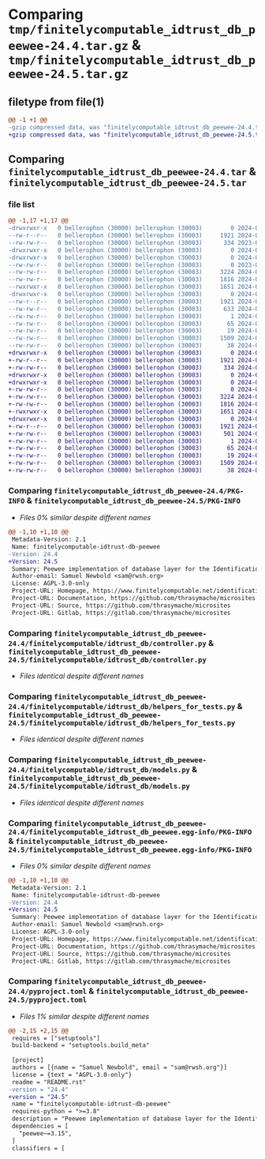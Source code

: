 # Comparing `tmp/finitelycomputable_idtrust_db_peewee-24.4.tar.gz` & `tmp/finitelycomputable_idtrust_db_peewee-24.5.tar.gz`

## filetype from file(1)

```diff
@@ -1 +1 @@
-gzip compressed data, was "finitelycomputable_idtrust_db_peewee-24.4.tar", last modified: Tue Apr 30 04:47:35 2024, max compression
+gzip compressed data, was "finitelycomputable_idtrust_db_peewee-24.5.tar", last modified: Sat Jun  1 03:11:39 2024, max compression
```

## Comparing `finitelycomputable_idtrust_db_peewee-24.4.tar` & `finitelycomputable_idtrust_db_peewee-24.5.tar`

### file list

```diff
@@ -1,17 +1,17 @@
-drwxrwxr-x   0 bellerophon (30000) bellerophon (30003)        0 2024-04-30 04:47:35.819930 finitelycomputable_idtrust_db_peewee-24.4/
--rw-r--r--   0 bellerophon (30000) bellerophon (30003)     1921 2024-04-30 04:47:35.819930 finitelycomputable_idtrust_db_peewee-24.4/PKG-INFO
--rw-rw-r--   0 bellerophon (30000) bellerophon (30003)      334 2023-09-12 03:23:48.000000 finitelycomputable_idtrust_db_peewee-24.4/README.rst
-drwxrwxr-x   0 bellerophon (30000) bellerophon (30003)        0 2024-04-30 04:47:35.815930 finitelycomputable_idtrust_db_peewee-24.4/finitelycomputable/
-drwxrwxr-x   0 bellerophon (30000) bellerophon (30003)        0 2024-04-30 04:47:35.815930 finitelycomputable_idtrust_db_peewee-24.4/finitelycomputable/idtrust_db/
--rw-rw-r--   0 bellerophon (30000) bellerophon (30003)        0 2023-09-12 03:23:48.000000 finitelycomputable_idtrust_db_peewee-24.4/finitelycomputable/idtrust_db/__init__.py
--rw-rw-r--   0 bellerophon (30000) bellerophon (30003)     3224 2024-03-25 18:32:19.000000 finitelycomputable_idtrust_db_peewee-24.4/finitelycomputable/idtrust_db/controller.py
--rw-rw-r--   0 bellerophon (30000) bellerophon (30003)     1816 2024-03-07 18:10:18.000000 finitelycomputable_idtrust_db_peewee-24.4/finitelycomputable/idtrust_db/helpers_for_tests.py
--rwxrwxr-x   0 bellerophon (30000) bellerophon (30003)     1651 2024-03-25 18:18:18.000000 finitelycomputable_idtrust_db_peewee-24.4/finitelycomputable/idtrust_db/models.py
-drwxrwxr-x   0 bellerophon (30000) bellerophon (30003)        0 2024-04-30 04:47:35.819930 finitelycomputable_idtrust_db_peewee-24.4/finitelycomputable_idtrust_db_peewee.egg-info/
--rw-r--r--   0 bellerophon (30000) bellerophon (30003)     1921 2024-04-30 04:47:35.000000 finitelycomputable_idtrust_db_peewee-24.4/finitelycomputable_idtrust_db_peewee.egg-info/PKG-INFO
--rw-rw-r--   0 bellerophon (30000) bellerophon (30003)      633 2024-04-30 04:47:35.000000 finitelycomputable_idtrust_db_peewee-24.4/finitelycomputable_idtrust_db_peewee.egg-info/SOURCES.txt
--rw-rw-r--   0 bellerophon (30000) bellerophon (30003)        1 2024-04-30 04:47:35.000000 finitelycomputable_idtrust_db_peewee-24.4/finitelycomputable_idtrust_db_peewee.egg-info/dependency_links.txt
--rw-rw-r--   0 bellerophon (30000) bellerophon (30003)       65 2024-04-30 04:47:35.000000 finitelycomputable_idtrust_db_peewee-24.4/finitelycomputable_idtrust_db_peewee.egg-info/requires.txt
--rw-rw-r--   0 bellerophon (30000) bellerophon (30003)       19 2024-04-30 04:47:35.000000 finitelycomputable_idtrust_db_peewee-24.4/finitelycomputable_idtrust_db_peewee.egg-info/top_level.txt
--rw-rw-r--   0 bellerophon (30000) bellerophon (30003)     1509 2024-04-28 21:51:18.000000 finitelycomputable_idtrust_db_peewee-24.4/pyproject.toml
--rw-rw-r--   0 bellerophon (30000) bellerophon (30003)       38 2024-04-30 04:47:35.819930 finitelycomputable_idtrust_db_peewee-24.4/setup.cfg
+drwxrwxr-x   0 bellerophon (30000) bellerophon (30003)        0 2024-06-01 03:11:39.303361 finitelycomputable_idtrust_db_peewee-24.5/
+-rw-r--r--   0 bellerophon (30000) bellerophon (30003)     1921 2024-06-01 03:11:39.303361 finitelycomputable_idtrust_db_peewee-24.5/PKG-INFO
+-rw-rw-r--   0 bellerophon (30000) bellerophon (30003)      334 2024-06-01 03:00:08.000000 finitelycomputable_idtrust_db_peewee-24.5/README.rst
+drwxrwxr-x   0 bellerophon (30000) bellerophon (30003)        0 2024-06-01 03:11:39.303361 finitelycomputable_idtrust_db_peewee-24.5/finitelycomputable/
+drwxrwxr-x   0 bellerophon (30000) bellerophon (30003)        0 2024-06-01 03:11:39.303361 finitelycomputable_idtrust_db_peewee-24.5/finitelycomputable/idtrust_db/
+-rw-rw-r--   0 bellerophon (30000) bellerophon (30003)        0 2024-06-01 03:00:08.000000 finitelycomputable_idtrust_db_peewee-24.5/finitelycomputable/idtrust_db/__init__.py
+-rw-rw-r--   0 bellerophon (30000) bellerophon (30003)     3224 2024-06-01 03:00:08.000000 finitelycomputable_idtrust_db_peewee-24.5/finitelycomputable/idtrust_db/controller.py
+-rw-rw-r--   0 bellerophon (30000) bellerophon (30003)     1816 2024-06-01 03:00:08.000000 finitelycomputable_idtrust_db_peewee-24.5/finitelycomputable/idtrust_db/helpers_for_tests.py
+-rwxrwxr-x   0 bellerophon (30000) bellerophon (30003)     1651 2024-06-01 03:00:08.000000 finitelycomputable_idtrust_db_peewee-24.5/finitelycomputable/idtrust_db/models.py
+drwxrwxr-x   0 bellerophon (30000) bellerophon (30003)        0 2024-06-01 03:11:39.303361 finitelycomputable_idtrust_db_peewee-24.5/finitelycomputable_idtrust_db_peewee.egg-info/
+-rw-r--r--   0 bellerophon (30000) bellerophon (30003)     1921 2024-06-01 03:11:39.000000 finitelycomputable_idtrust_db_peewee-24.5/finitelycomputable_idtrust_db_peewee.egg-info/PKG-INFO
+-rw-rw-r--   0 bellerophon (30000) bellerophon (30003)      501 2024-06-01 03:11:39.000000 finitelycomputable_idtrust_db_peewee-24.5/finitelycomputable_idtrust_db_peewee.egg-info/SOURCES.txt
+-rw-rw-r--   0 bellerophon (30000) bellerophon (30003)        1 2024-06-01 03:11:39.000000 finitelycomputable_idtrust_db_peewee-24.5/finitelycomputable_idtrust_db_peewee.egg-info/dependency_links.txt
+-rw-rw-r--   0 bellerophon (30000) bellerophon (30003)       65 2024-06-01 03:11:39.000000 finitelycomputable_idtrust_db_peewee-24.5/finitelycomputable_idtrust_db_peewee.egg-info/requires.txt
+-rw-rw-r--   0 bellerophon (30000) bellerophon (30003)       19 2024-06-01 03:11:39.000000 finitelycomputable_idtrust_db_peewee-24.5/finitelycomputable_idtrust_db_peewee.egg-info/top_level.txt
+-rw-rw-r--   0 bellerophon (30000) bellerophon (30003)     1509 2024-06-01 03:11:37.000000 finitelycomputable_idtrust_db_peewee-24.5/pyproject.toml
+-rw-rw-r--   0 bellerophon (30000) bellerophon (30003)       38 2024-06-01 03:11:39.303361 finitelycomputable_idtrust_db_peewee-24.5/setup.cfg
```

### Comparing `finitelycomputable_idtrust_db_peewee-24.4/PKG-INFO` & `finitelycomputable_idtrust_db_peewee-24.5/PKG-INFO`

 * *Files 0% similar despite different names*

```diff
@@ -1,10 +1,10 @@
 Metadata-Version: 2.1
 Name: finitelycomputable-idtrust-db-peewee
-Version: 24.4
+Version: 24.5
 Summary: Peewee implementation of database layer for the Identification of Trust microsite
 Author-email: Samuel Newbold <sam@rwsh.org>
 License: AGPL-3.0-only
 Project-URL: Homepage, https://www.finitelycomputable.net/identification_of_trust
 Project-URL: Documentation, https://github.com/thrasymache/microsites
 Project-URL: Source, https://github.com/thrasymache/microsites
 Project-URL: Gitlab, https://gitlab.com/thrasymache/microsites
```

### Comparing `finitelycomputable_idtrust_db_peewee-24.4/finitelycomputable/idtrust_db/controller.py` & `finitelycomputable_idtrust_db_peewee-24.5/finitelycomputable/idtrust_db/controller.py`

 * *Files identical despite different names*

### Comparing `finitelycomputable_idtrust_db_peewee-24.4/finitelycomputable/idtrust_db/helpers_for_tests.py` & `finitelycomputable_idtrust_db_peewee-24.5/finitelycomputable/idtrust_db/helpers_for_tests.py`

 * *Files identical despite different names*

### Comparing `finitelycomputable_idtrust_db_peewee-24.4/finitelycomputable/idtrust_db/models.py` & `finitelycomputable_idtrust_db_peewee-24.5/finitelycomputable/idtrust_db/models.py`

 * *Files identical despite different names*

### Comparing `finitelycomputable_idtrust_db_peewee-24.4/finitelycomputable_idtrust_db_peewee.egg-info/PKG-INFO` & `finitelycomputable_idtrust_db_peewee-24.5/finitelycomputable_idtrust_db_peewee.egg-info/PKG-INFO`

 * *Files 0% similar despite different names*

```diff
@@ -1,10 +1,10 @@
 Metadata-Version: 2.1
 Name: finitelycomputable-idtrust-db-peewee
-Version: 24.4
+Version: 24.5
 Summary: Peewee implementation of database layer for the Identification of Trust microsite
 Author-email: Samuel Newbold <sam@rwsh.org>
 License: AGPL-3.0-only
 Project-URL: Homepage, https://www.finitelycomputable.net/identification_of_trust
 Project-URL: Documentation, https://github.com/thrasymache/microsites
 Project-URL: Source, https://github.com/thrasymache/microsites
 Project-URL: Gitlab, https://gitlab.com/thrasymache/microsites
```

### Comparing `finitelycomputable_idtrust_db_peewee-24.4/pyproject.toml` & `finitelycomputable_idtrust_db_peewee-24.5/pyproject.toml`

 * *Files 1% similar despite different names*

```diff
@@ -2,15 +2,15 @@
 requires = ["setuptools"]
 build-backend = "setuptools.build_meta"
 
 [project]
 authors = [{name = "Samuel Newbold", email = "sam@rwsh.org"}]
 license = {text = "AGPL-3.0-only"}
 readme = "README.rst"
-version = "24.4"
+version = "24.5"
 name = "finitelycomputable-idtrust-db-peewee"
 requires-python = ">=3.8"
 description = "Peewee implementation of database layer for the Identification of Trust microsite"
 dependencies = [
   "peewee~=3.15",
 ]
 classifiers = [
```

